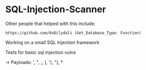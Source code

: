 # SQL-Injection-Scanner
Other people that helped with this include: 
  
    https://github.com/0xDilydali (Get_Database_Type: Function)

Working on a small SQL Injection framework

Tests for basic sql injection vulns
  
  -> Payloads: ', ", ;, ), '), "), *
 
